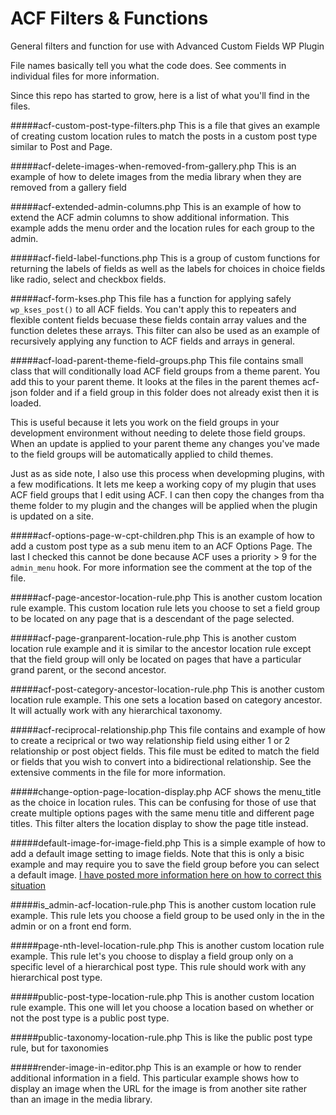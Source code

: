# ACF Filters & Functions

General filters and function for use with Advanced Custom Fields WP Plugin

File names basically tell you what the code does. See comments in individual files for more information.

Since this repo has started to grow, here is a list of what you'll find in the files.

#####acf-custom-post-type-filters.php
This is a file that gives an example of creating custom location rules to match the posts in a custom
post type similar to Post and Page.

#####acf-delete-images-when-removed-from-gallery.php
This is an example of how to delete images from the media library when they are removed from a gallery field

#####acf-extended-admin-columns.php
This is an example of how to extend the ACF admin columns to show additional information. This example adds
the menu order and the location rules for each group to the admin.

#####acf-field-label-functions.php
This is a group of custom functions for returning the labels of fields as well as the labels for choices in
choice fields like radio, select and checkbox fields.

#####acf-form-kses.php
This file has a function for applying safely `wp_kses_post()` to all ACF fields. You can't apply this to
repeaters and flexible content fields becuase these fields contain array values and the function deletes
these arrays. This filter can also be used as an example of recursively applying any function to ACF fields
and arrays in general. 

#####acf-load-parent-theme-field-groups.php
This file contains small class that will conditionally load ACF field groups from a theme parent. You add
this to your parent theme. It looks at the files in the parent themes acf-json folder and if a field group
in this folder does not already exist then it is loaded.

This is useful because it lets you work on the field groups in your development environment without needing to
delete those field groups. When an update is applied to your parent theme any changes you've made to the
field groups will be automatically applied to child themes.

Just as as side note, I also use this process when developming plugins, with a few modifications. It lets me
keep a working copy of my plugin that uses ACF field groups that I edit using ACF. I can then copy the changes
from tha theme folder to my plugin and the changes will be applied when the plugin is updated on a site.

#####acf-options-page-w-cpt-children.php
This is an example of how to add a custom post type as a sub menu item to an ACF Options Page. The last I checked
this cannot be done because ACF uses a priority > 9 for the `admin_menu` hook. For more information see the
comment at the top of the file.

#####acf-page-ancestor-location-rule.php
This is another custom location rule example. This custom location rule lets you choose to set a field group
to be located on any page that is a descendant of the page selected.

#####acf-page-granparent-location-rule.php
This is another custom location rule example and it is similar to the ancestor location rule except that the
field group will only be located on pages that have a particular grand parent, or the second ancestor.

#####acf-post-category-ancestor-location-rule.php
This is another custom location rule example. This one sets a location based on category ancestor. It will
actually work with any hierarchical taxonomy.

#####acf-reciprocal-relationship.php
This file contains and example of how to create a reciprical or two way relationship field using either 1 or 2
relationship or post object fields. This file must be edited to match the field or fields that you wish to
convert into a bidirectional relationship. See the extensive comments in the file for more information.

#####change-option-page-location-display.php
ACF shows the menu_title as the choice in location rules. This can be confusing for those of use that create
multiple options pages with the same menu title and different page titles. This filter alters the location
display to show the page title instead.

#####default-image-for-image-field.php
This is a simple example of how to add a default image setting to image fields. Note that this is only a bisic example and may require you to save the field group before you can select a default image. [I have posted more
information here on how to correct this situation](https://acfextras.com/default-image-for-image-field/)

#####is_admin-acf-location-rule.php
This is another custom location rule example. This rule lets you choose a field group to be used only in the
in the admin or on a front end form.

#####page-nth-level-location-rule.php
This is another custom location rule example. This rule let's you choose to display a field group only on a
specific level of a hierarchical post type. This rule should work with any hierarchical post type.

#####public-post-type-location-rule.php
This is another custom location rule example. This one will let you choose a location based on whether or not
the post type is a public post type.

#####public-taxonomy-location-rule.php
This is like the public post type rule, but for taxonomies

#####render-image-in-editor.php
This is an example or how to render additional information in a field. This particular example shows how to
display an image when the URL for the image is from another site rather than an image in the media library.